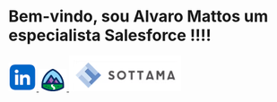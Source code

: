 
# Bem-vindo, sou Alvaro Mattos um especialista Salesforce !!!!

<div id="icons">
  <a href="https://www.linkedin.com/in/alvaromattos">
    <img src="https://github.com/ahlmattos/ahlmattos/blob/main/Icon_Linkedin.png" width="50" alt="Linkedin">
  </a>
  
  <a href="https://www.salesforce.com/trailblazer/amattos">
    <img src="https://github.com/ahlmattos/ahlmattos/blob/main/Icon_Trailhead.png" width="50" alt="Trailhead">
  </a>
  
  <a href="https://www.sottama.com">
    <img src="https://github.com/ahlmattos/ahlmattos/blob/main/Icon_Sottama.png" width="200" alt="Sottama">
  </a>
</div>
